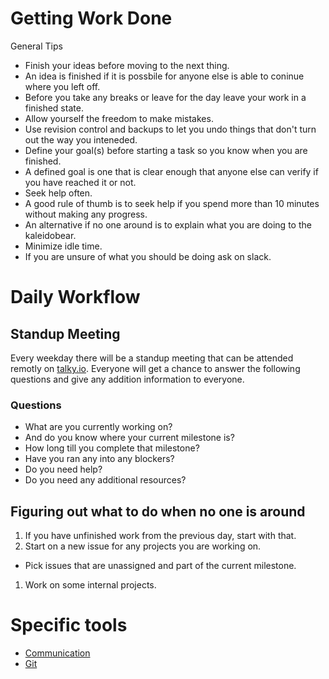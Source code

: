 # Getting Work Done
General Tips
- Finish your ideas before moving to the next thing. 
 - An idea is finished if it is possbile for anyone else is able to coninue where you left off.
 - Before you take any breaks or leave for the day leave your work in a finished state.
- Allow yourself the freedom to make mistakes.
 - Use revision control and backups to let you undo things that don't turn out the way you inteneded.
- Define your goal(s) before starting a task so you know when you are finished.
 - A defined goal is one that is clear enough that anyone else can verify if you have reached it or not.
- Seek help often.
 - A good rule of thumb is to seek help if you spend more than 10 minutes without making any progress.
 - An alternative if no one around is to explain what you are doing to the kaleidobear.
- Minimize idle time.
 - If you are unsure of what you should be doing ask on slack.

# Daily Workflow
## Standup Meeting
Every weekday there will be a standup meeting that can be attended remotly on [talky.io](beta.talky.io/wildland). Everyone will get a chance to answer the following questions and give any addition information to everyone.
### Questions
- What are you currently working on? 
- And do you know where your current milestone is? 
- How long till you complete that milestone?
- Have you ran any into any blockers? 
- Do you need help?
- Do you need any additional resources?

## Figuring out what to do when no one is around
1. If you have unfinished work from the previous day, start with that.
1. Start on a new issue for any projects you are working on.
 - Pick issues that are unassigned and part of the current milestone.
1. Work on some internal projects.

# Specific tools
- [Communication](/development/workflow/communication)
- [Git](/development/workflow/git)
